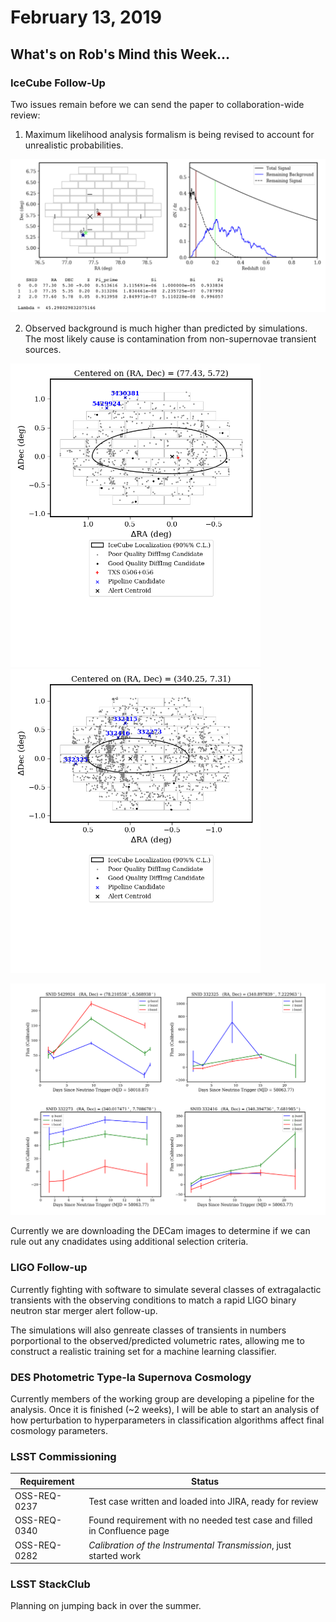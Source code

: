 # February 13, 2019

## What's on Rob's Mind this Week...

### IceCube Follow-Up
Two issues remain before we can send the paper to collaboration-wide review:

1. Maximum likelihood analysis formalism is being revised to account for unrealistic probabilities.

![](./images/likelihood_check.png)

2. Observed background is much higher than predicted by simulations. The most likely cause is contamination from non-supernovae transient sources.

<img src="./images/ev1_loc.png" width="400"> <img src="./images/ev2_loc.png" width="400">

![](./images/lightcurves.png)

Currently we are downloading the DECam images to determine if we can rule out any cnadidates using additional selection criteria.

### LIGO Follow-up
Currently fighting with software to simulate several classes of extragalactic transients with the observing conditions to match a rapid LIGO binary neutron star merger alert follow-up. 

The simulations will also genreate classes of transients in numbers porportional to the observed/predicted volumetric rates, allowing me to construct a realistic training set for a machine learning classifier.

### DES Photometric Type-Ia Supernova Cosmology

Currently members of the working group are developing a pipeline for the analysis. Once it is finished (~2 weeks), I will be able to start an analysis of how perturbation to hyperparameters in classification algorithms affect final cosmology parameters.

### LSST Commissioning

| Requirement | Status |
| --- | --- |
| OSS-REQ-0237 | Test case written and loaded into JIRA, ready for review |
| OSS-REQ-0340 | Found requirement with no needed test case and filled in Confluence page |
| OSS-REQ-0282 | _Calibration of the Instrumental Transmission_, just started work |

### LSST StackClub
Planning on jumping back in over the summer.
